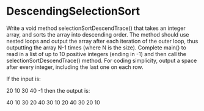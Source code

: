 # DescendingSelectionSort
Write a void method selectionSortDescendTrace() that takes an integer array, and sorts the array into descending order. The method should use nested loops and output the array after each iteration of the outer loop, thus outputting the array N-1 times (where N is the size). Complete main() to read in a list of up to 10 positive integers (ending in -1) and then call the selectionSortDescendTrace() method. For coding simplicity, output a space after every integer, including the last one on each row.

If the input is:

20 10 30 40 -1
then the output is:

40 10 30 20 
40 30 10 20 
40 30 20 10 
